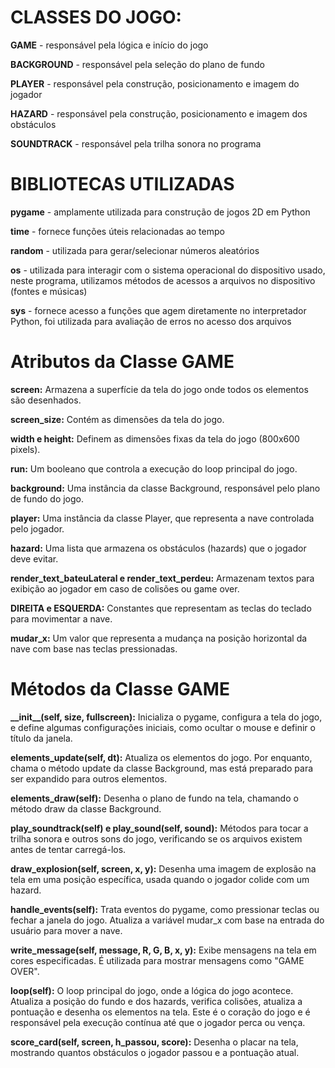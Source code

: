 <!DOCTYPE html>
<html lang="pt-BR">
<body>
    <h1><b>CLASSES DO JOGO:</b></h1>
    <p><b>GAME</b> - responsável pela lógica e início do jogo</p>
    <p><b>BACKGROUND</b> - responsável pela seleção do plano de fundo</p>
    <p><b>PLAYER</b> - responsável pela construção, posicionamento e imagem do jogador</p>
    <p><b>HAZARD</b> - responsável pela construção, posicionamento e imagem dos obstáculos</p>
    <p><b>SOUNDTRACK</b> - responsável pela trilha sonora no programa</p>
    <h1><b>BIBLIOTECAS UTILIZADAS</b></h1>
    <p><b>pygame</b> - amplamente utilizada para construção de jogos 2D em Python</p>
    <p><b>time</b> - fornece funções úteis relacionadas ao tempo</p>
    <p><b>random</b> - utilizada para gerar/selecionar números aleatórios</p>
    <p><b>os</b> - utilizada para interagir com o sistema operacional do dispositivo usado, neste programa, utilizamos métodos de acessos a arquivos no dispositivo (fontes e músicas)</p>
    <p><b>sys</b> - fornece acesso a funções que agem diretamente no interpretador Python, foi utilizada para avaliação de erros no acesso dos arquivos</p>
    <h1><b>Atributos da Classe GAME</b></h1>
    <p><b>screen:</b> Armazena a superfície da tela do jogo onde todos os elementos são desenhados.</p>
    <p><b>screen_size:</b> Contém as dimensões da tela do jogo.</p>
    <p><b>width e height:</b> Definem as dimensões fixas da tela do jogo (800x600 pixels).</p>
    <p><b>run:</b> Um booleano que controla a execução do loop principal do jogo.</p>
    <p><b>background:</b> Uma instância da classe Background, responsável pelo plano de fundo do jogo.</p>
    <p><b>player:</b> Uma instância da classe Player, que representa a nave controlada pelo jogador.</p>
    <p><b>hazard:</b> Uma lista que armazena os obstáculos (hazards) que o jogador deve evitar.</p>
    <p><b>render_text_bateuLateral e render_text_perdeu:</b> Armazenam textos para exibição ao jogador em caso de colisões ou game over.</p>
    <p><b>DIREITA e ESQUERDA:</b> Constantes que representam as teclas do teclado para movimentar a nave.</p>
    <p><b>mudar_x:</b> Um valor que representa a mudança na posição horizontal da nave com base nas teclas pressionadas.</p>
    <h1><b>Métodos da Classe GAME</b></h1>
    <p><b>__init__(self, size, fullscreen):</b> Inicializa o pygame, configura a tela do jogo, e define algumas configurações iniciais, como ocultar o mouse e definir o título da janela.</p>
    <p><b>elements_update(self, dt):</b> Atualiza os elementos do jogo. Por enquanto, chama o método update da classe Background, mas está preparado para ser expandido para outros elementos.</p>
    <p><b>elements_draw(self):</b> Desenha o plano de fundo na tela, chamando o método draw da classe Background.</p>
    <p><b>play_soundtrack(self) e play_sound(self, sound):</b> Métodos para tocar a trilha sonora e outros sons do jogo, verificando se os arquivos existem antes de tentar carregá-los.</p>
    <p><b>draw_explosion(self, screen, x, y):</b> Desenha uma imagem de explosão na tela em uma posição específica, usada quando o jogador colide com um hazard.</p>
    <p><b>handle_events(self):</b> Trata eventos do pygame, como pressionar teclas ou fechar a janela do jogo. Atualiza a variável mudar_x com base na entrada do usuário para mover a nave.</p>
    <p><b>write_message(self, message, R, G, B, x, y):</b> Exibe mensagens na tela em cores especificadas. É utilizada para mostrar mensagens como "GAME OVER".</p>
    <p><b>loop(self):</b> O loop principal do jogo, onde a lógica do jogo acontece. Atualiza a posição do fundo e dos hazards, verifica colisões, atualiza a pontuação e desenha os elementos na tela. Este é o coração do jogo e é responsável pela execução contínua até que o jogador perca ou vença.</p>
    <p><b>score_card(self, screen, h_passou, score):</b> Desenha o placar na tela, mostrando quantos obstáculos o jogador passou e a pontuação atual.</p>
</body>
</html>
